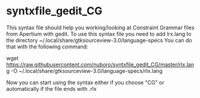 # syntxfile_gedit_CG
This syntax file should help you working/looking at Constraint Grammar files from Apertium with gedit.
To use this syntax file you need to add lrx.lang to the directory ~/.local/share/gtksourceview-3.0/language-specs 
You can do that with the following command:

wget https://raw.githubusercontent.com/nuboro/syntxfile_gedit_CG/master/rlx.lang -O ~/.local/share/gtksourceview-3.0/language-specs/rlx.lang

Now you can start using the syntax either if you choose "CG" or automatically if the file ends with .rlx
